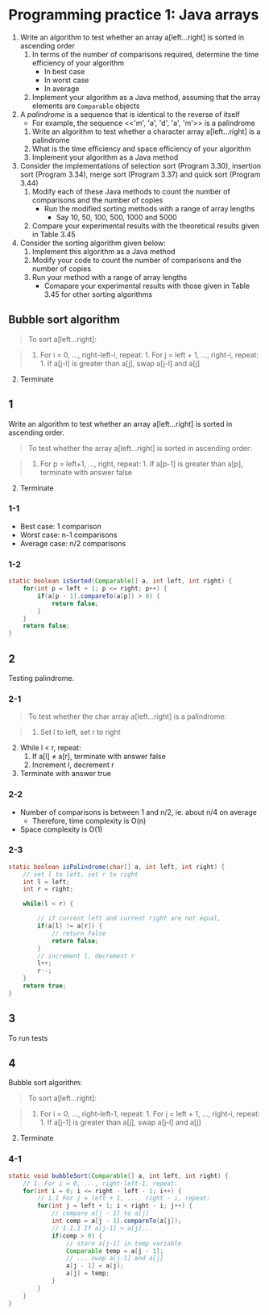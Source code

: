# Programming practice 1: Java arrays

1. Write an algorithm to test whether an array a[left...right] is sorted in ascending order
	1. In terms of the number of comparisons required, determine the time efficiency of your algorithm
		- In best case
		- In worst case
		- In average
	2. Implement your algorithm as a Java method, assuming that the array elements are `Comparable` objects
2. A *palindrome* is a sequence that is identical to the reverse of itself
	- For example, the sequence <<'m', 'a', 'd', 'a', 'm'>> is a palindrome
	1. Write an algorithm to test whether a character array a[left...right] is a palindrome
	2. What is the time efficiency and space efficiency of your algorithm
	3. Implement your algorithm as a Java method
3. Consider the implementations of selection sort (Program 3.30), insertion sort (Program 3.34), merge sort (Program 3.37) and quick sort (Program 3.44)
	1. Modify each of these Java methods to count the number of comparisons and the number of copies
		- Run the modified sorting methods with a range of array lengths
			- Say 10, 50, 100, 500, 1000 and 5000
	2. Compare your experimental results with the theoretical results given in Table 3.45
4. Consider the sorting algorithm given below:
	1. Implement this algorithm as a Java method
	2. Modify your code to count the number of comparisons and the number of copies
	3. Run your method with a range of array lengths
		- Comapare your experimental results with those given in Table 3.45 for other sorting algorithms

## Bubble sort algorithm

> To sort a[left...right]:

>1. For i = 0, ..., right-left-l, repeat:
	1. For j = left + 1, ..., right-i, repeat:
		1. If a[j-l] is greater than a[j], swap a[j-l] and a[j]
2. Terminate

## 1

Write an algorithm to test whether an array a[left...right] is sorted in ascending order.

>To test whether the array a[left...right] is sorted in ascending order:

>1. For p = left+1, ..., right, repeat:
	1. If a[p-1] is greater than a[p], terminate with answer false
2. Terminate

### 1-1

- Best case: 1 comparison
- Worst case: n-1 comparisons
- Average case: n/2 comparisons

### 1-2

``` java
static boolean isSorted(Comparable[] a, int left, int right) {
	for(int p = left + 1; p <= right; p++) {
		if(a[p - 1].compareTo(a[p]) > 0) {
			return false;
		}
	}
	return false;
}
```

## 2

Testing palindrome.

### 2-1

>To test whether the char array a[left...right] is a palindrome:

>1. Set l to left, set r to right
2. While l < r, repeat:
	1. If a[l] ≠ a[r], terminate with answer false
	2. Increment l, decrement r
3. Terminate with answer true

### 2-2

- Number of comparisons is between 1 and n/2, ie. about n/4 on average
	- Therefore, time complexity is O(n)
- Space complexity is O(1)

### 2-3

``` java
static boolean isPalindrome(char[] a, int left, int right) {
	// set l to left, set r to right
	int l = left;
	int r = right;

	while(l < r) {

		// if current left and current right are not equal,
		if(a[l] != a[r]) {
			// return false
			return false;
		}
		// increment l, decrement r
		l++;
		r--;
	}
	return true;
}
```

## 3

To run tests

## 4

Bubble sort algorithm:

> To sort a[left...right]:

>1. For i = 0, ..., right-left-1, repeat:
	1. For j = left + 1, ..., right-i, repeat:
		1. If a[j-1] is greater than a[j], swap a[j-l] and a[j]
2. Terminate

### 4-1

``` java
static void bubbleSort(Comparable[] a, int left, int right) {
	// 1. For i = 0, ..., right-left-1, repeat:
	for(int i = 0; i <= right - left - 1; i++) {
		// 1.1 For j = left + 1, ..., right - i, repeat:
		for(int j = left + 1; i < right - i; j++) {
			// compare a[j - 1] to a[j]
			int comp = a[j - 1].compareTo(a[j]);
			// 1.1.1 If a[j-1] > a[j]...
			if(comp > 0) {
				// store a[j-1] in temp variable
				Comparable temp = a[j - 1];
				// ... swap a[j-1] and a[j]
				a[j - 1] = a[j];
				a[j] = temp;
			}
		}
	}
}
```
